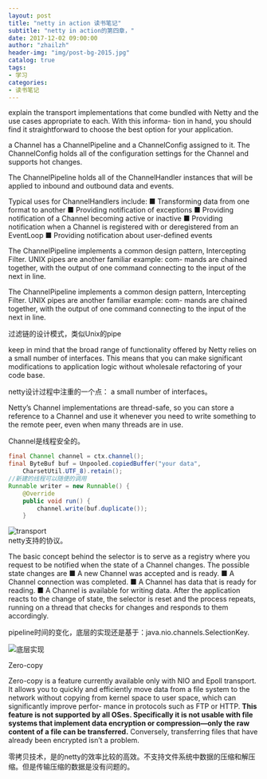 ```yaml
---    
layout: post  
title: "netty in action 读书笔记"  
subtitle: "netty in action的第四章，"  
date: 2017-12-02 09:00:00  
author: "zhailzh"  
header-img: "img/post-bg-2015.jpg"  
catalog: true  
tags:  
- 学习  
categories:  
- 读书笔记
---    
```

explain the transport implementations that come bundled with Netty and the use cases appropriate to each. With this informa- tion in hand, you should find it straightforward to choose the best option for your application.    
<!--more-->   

a Channel has a ChannelPipeline and a ChannelConfig assigned to it. The ChannelConfig holds all of the configuration settings for the Channel and supports hot changes.     

The ChannelPipeline holds all of the ChannelHandler instances that will be applied to inbound and outbound data and events.     

Typical uses for ChannelHandlers include:
■ Transforming data from one format to another
■ Providing notification of exceptions
■ Providing notification of a Channel becoming active or inactive
■ Providing notification when a Channel is registered with or deregistered from an EventLoop
■ Providing notification about user-defined events     

The ChannelPipeline implements a common design pattern, Intercepting Filter. UNIX pipes are another familiar example: com- mands are chained together, with the output of one command connecting to the input of the next in line.     

The ChannelPipeline implements a common design pattern, Intercepting Filter. UNIX pipes are another familiar example: com- mands are chained together, with the output of one command connecting to the input of the next in line.     

过滤链的设计模式，类似Unix的pipe

keep in mind that the broad range of functionality offered by Netty relies on a small number of interfaces. This means that you can make significant modifications to application logic without wholesale refactoring of your code base.     

netty设计过程中注重的一个点： a small number of interfaces。     

Netty’s Channel implementations are thread-safe, so you can store a reference to a Channel and use it whenever you need to write something to the remote peer, even when many threads are in use.     

Channel是线程安全的。    

~~~java
final Channel channel = ctx.channel();
final ByteBuf buf = Unpooled.copiedBuffer("your data",
    CharsetUtil.UTF_8).retain();
//新建的线程可以随便的调用
Runnable writer = new Runnable() {
    @Override
    public void run() {
        channel.write(buf.duplicate());
    }
~~~    

![transport](http://7xtrwx.com1.z0.glb.clouddn.com/5940f5d7453b6ab69893d714abefa445.png)   
netty支持的协议。    

The basic concept behind the selector is to serve as a registry where you request to be notified when the state of a Channel changes. The possible state changes are
■ A new Channel was accepted and is ready.
■ A Channel connection was completed.
■ A Channel has data that is ready for reading.
■ A Channel is available for writing data.
After the application reacts to the change of state, the selector is reset and the process repeats, running on a thread that checks for changes and responds to them accordingly.    

pipeline时间的变化，底层的实现还是基于：java.nio.channels.SelectionKey.      

![底层实现](http://7xtrwx.com1.z0.glb.clouddn.com/2fffdbdfb610aa63b43ce28b520ac893.png)      

Zero-copy      

Zero-copy is a feature currently available only with NIO and Epoll transport. It allows you to quickly and efficiently move data from a file system to the network without copying from kernel space to user space, which can significantly improve perfor- mance in protocols such as FTP or HTTP. **This feature is not supported by all OSes. Specifically it is not usable with file systems that implement data encryption or compression—only the raw content of a file can be transferred.** Conversely, transferring files that have already been encrypted isn’t a problem.      

零拷贝技术，是的netty的效率比较的高效。不支持文件系统中数据的压缩和解压缩。但是传输压缩的数据是没有问题的。      
